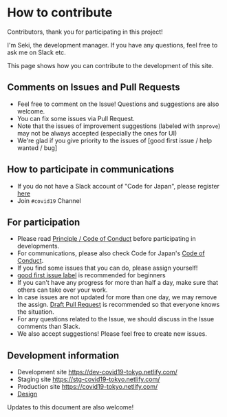 # How to contribute

Contributors, thank you for participating in this project!

I'm Seki, the development manager. If you have any questions, feel free to ask me on Slack etc.

This page shows how you can contribute to the development of this site.

## Comments on Issues and Pull Requests
* Feel free to comment on the Issue! Questions and suggestions are also welcome.
* You can fix some issues via Pull Request.
* Note that the issues of improvement suggestions (labeled with `improve`)
may not be always accepted (especially the ones for UI)
* We're glad if you give priority to the issues of [good first issue / help wanted / bug]

## How to participate in communications
* If you do not have a Slack account of "Code for Japan", please register [here](https://cfjslackin.herokuapp.com/)
* Join `#covid19` Channel

## For participation
* Please read [Principle / Code of Conduct](CODE_OF_CONDUCT_EN.md) before participating in developments.
* For communications, please also check Code for Japan's [Code of Conduct](https://github.com/codeforjapan/codeofconduct).
* If you find some issues that you can do, please assign yourself!
* [good first issue label](https://github.com/tokyo-metropolitan-gov/covid19/issues?q=is%3Aissue+is%3Aopen+label%3A%22good+first+issue%22) is recommended for beginners
* If you can't have any progress for more than half a day, make sure that others can take over your work.
* In case issues are not updated for more than one day, we may remove the assign. [Draft Pull Request](https://help.github.com/en/github/collaborating-with-issues-and-pull-requests/about-pull-requests#draft-pull-requests) is recommended so that everyone knows the situation.
* For any questions related to the Issue, we should discuss in the Issue comments than Slack.
* We also accept suggestions! Please feel free to create new issues.

## Development information
* Development site https://dev-covid19-tokyo.netlify.com/
* Staging site https://stg-covid19-tokyo.netlify.com/
* Production site https://covid19-tokyo.netlify.com/
* [Design](https://www.figma.com/file/V7vt80p2gauhdgTZeVNbgj/UI%E3%83%87%E3%82%B6%E3%82%A4%E3%83%B3?node-id=121%3A156)

Updates to this document are also welcome!
